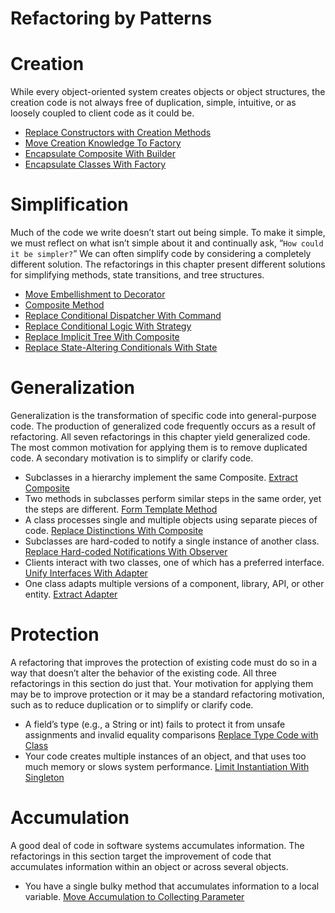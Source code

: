 # Refactoring by Patterns

# Creation

While every object-oriented system creates objects or object structures, the creation code is not always free of duplication, simple, intuitive, or as loosely coupled to client code as it could be.
* [Replace Constructors with Creation Methods](https://github.com/gunya/refactoring/tree/master/src/main/java/com/hepexta/refactoring/loanrisk/objectcreation)
* [Move Creation Knowledge To Factory](https://github.com/gunya/refactoring/tree/master/src/main/java/com/hepexta/refactoring/creational/htmlparser)
* [Encapsulate Composite With Builder](https://github.com/gunya/refactoring/tree/master/src/main/java/com/hepexta/refactoring/encapsuation/composit)
* [Encapsulate Classes With Factory](https://github.com/gunya/refactoring/tree/master/src/main/java/com/hepexta/refactoring/encapsuation/descriptors)

# Simplification

Much of the code we write doesn’t start out being simple. To make it simple, we must reflect on what isn’t simple about it and continually ask, “`How could it be simpler?`” We can often simplify code by considering a completely different solution. The refactorings in this chapter present different solutions for simplifying methods, state transitions, and tree structures.

* [Move Embellishment to Decorator](https://github.com/gunya/refactoring/tree/master/src/main/java/com/hepexta/refactoring/simplification/embelishmenttodecorator)
* [Composite Method](https://github.com/gunya/refactoring/tree/master/src/main/java/com/hepexta/refactoring/simplification/compositmethod)
* [Replace Conditional Dispatcher With Command](https://github.com/gunya/refactoring/tree/master/src/main/java/com/hepexta/refactoring/simplification/replaceCondDispatcherWithCommand)
* [Replace Conditional Logic With Strategy](https://github.com/gunya/refactoring/tree/master/src/main/java/com/hepexta/refactoring/simplification/replaceconditwithstrategy)
* [Replace Implicit Tree With Composite](https://github.com/gunya/refactoring/tree/master/src/main/java/com/hepexta/refactoring/simplification/replaceImplicitTreeWithComposite)
* [Replace State-Altering Conditionals With State](https://github.com/gunya/refactoring/tree/master/src/main/java/com/hepexta/refactoring/simplification/replacestatealteredwithstate)

# Generalization

Generalization is the transformation of specific code into general-purpose code. The production of generalized code frequently occurs as a result of refactoring. All seven refactorings in this chapter yield generalized code. The most common motivation for applying them is to remove duplicated code. A secondary motivation is to simplify or clarify code.

* Subclasses in a hierarchy implement the same Composite.
[Extract Composite](https://github.com/gunya/refactoring/tree/master/src/main/java/com/hepexta/refactoring/generalization/extractcomposite)
* Two methods in subclasses perform similar steps in the same order, yet the steps are different.
[Form Template Method](https://github.com/gunya/refactoring/tree/master/src/main/java/com/hepexta/refactoring/generalization/formtemplatemethod)
* A class processes single and multiple objects using separate pieces of code.
[Replace Distinctions With Composite](https://github.com/gunya/refactoring/tree/master/src/main/java/com/hepexta/refactoring/generalization/replaceDistinctionsWithComposite)
* Subclasses are hard-coded to notify a single instance of another class.
[Replace Hard-coded Notifications With Observer](https://github.com/gunya/refactoring/tree/master/src/main/java/com/hepexta/refactoring/generalization/replaceHardcodedNtfWithObserver)
* Clients interact with two classes, one of which has a preferred interface.
[Unify Interfaces With Adapter](https://github.com/gunya/refactoring/tree/master/src/main/java/com/hepexta/refactoring/generalization/unifyinterfacewithadapter)
* One class adapts multiple versions of a component, library, API, or other entity.
[Extract Adapter](https://github.com/gunya/refactoring/tree/master/src/main/java/com/hepexta/refactoring/generalization/extractadapter)

# Protection

A refactoring that improves the protection of existing code must do so in a way that doesn’t alter the behavior of the existing code. All three refactorings in this section do just that. Your motivation for applying them may be to improve protection or it may be a standard refactoring motivation, such as to reduce duplication or to simplify or clarify code.

* A field’s type (e.g., a String or int) fails to protect it from unsafe assignments and invalid equality comparisons
[Replace Type Code with Class](https://github.com/gunya/refactoring/tree/master/src/main/java/com/hepexta/refactoring/protection/replaceTypeWithClass)
* Your code creates multiple instances of an object, and that uses too much memory or slows system performance.
[Limit Instantiation With Singleton](https://github.com/gunya/refactoring/tree/master/src/main/java/com/hepexta/refactoring/protection/limitInstantiationWithSingleton)

# Accumulation

A good deal of code in software systems accumulates information. The refactorings in this section target the improvement of code that accumulates information within an object or across several objects.

* You have a single bulky method that accumulates information to a local variable. 
[Move Accumulation to Collecting Parameter](https://github.com/gunya/refactoring/tree/master/src/main/java/com/hepexta/refactoring/accumulation/moveAccumWithCollectParam)
